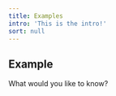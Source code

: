 ```yaml
---
title: Examples
intro: 'This is the intro!'
sort: null
---
```

## Example

What would you like to know?